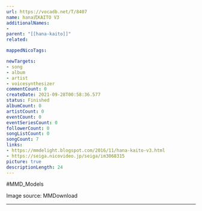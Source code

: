 ```yaml
---
url: https://vocadb.net/T/8407
name: hana式KAITO V3
additionalNames: 
- 
parent: "[[hana-kaito]]"
related:

mappedNicoTags:

newTargets:
- song
- album
- artist
- voicesynthesizer
commentCount: 0
createDate: 2021-09-28T00:58:36.577
status: Finished
albumCount: 0
artistCount: 0
eventCount: 0
eventSeriesCount: 0
followerCount: 0
songListCount: 0
songCount: 7
links: 
- https://mmdelight.blogspot.com/2016/11/hana-kaito-v3.html
- https://seiga.nicovideo.jp/seiga/im3068315
picture: true
descriptionLength: 24
---
```


#MMD_Models

Image source: MMDownload

---

